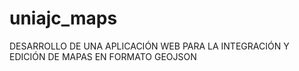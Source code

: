 # uniajc_maps
DESARROLLO DE UNA APLICACIÓN WEB PARA LA INTEGRACIÓN Y EDICIÓN DE MAPAS EN FORMATO GEOJSON
